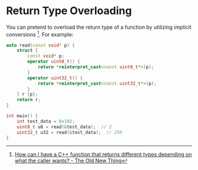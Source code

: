 # Return Type Overloading
You can pretend to overload the return type of a function by utilizing implicit conversions [^oldnewthing]. For example:
```cpp
auto read(const void* p) {
    struct {
        const void* p;
        operator uint8_t() {
            return *reinterpret_cast<const uint8_t*>(p);
        }
        operator uint32_t() {
            return *reinterpret_cast<const uint32_t*>(p);
        }
    } r {p};
    return r;
}

int main() {
    int test_data = 0x102;
    uint8_t u8 = read(&test_data);  // 2
    uint32_t u32 = read(&test_data);  // 258
}
```

[^oldnewthing]: [How can I have a C++ function that returns different types depending on what the caller wants? - The Old New Thing](https://devblogs.microsoft.com/oldnewthing/20191106-00/?p=103066)